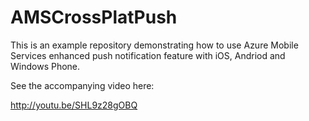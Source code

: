 AMSCrossPlatPush
================

This is an example repository demonstrating how to use Azure Mobile Services enhanced push notification feature with iOS, Andriod and Windows Phone.

See the accompanying video here:

http://youtu.be/SHL9z28gOBQ
